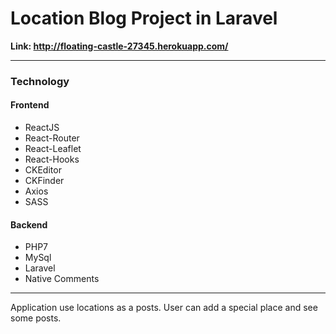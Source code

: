 <h1 style="font-weight: bold">Location Blog Project in Laravel</h1>
<b>Link: <a href="http://floating-castle-27345.herokuapp.com/">http://floating-castle-27345.herokuapp.com/</a></b>

<hr>

<h3>Technology</h3>
<h4>Frontend</h4>
<ul>
<li>ReactJS</li>
<li>React-Router</li>
<li>React-Leaflet</li>
<li>React-Hooks</li>
<li>CKEditor</li>
<li>CKFinder</li>
<li>Axios</li>
<li>SASS</li>
</ul>

<h4>Backend</h4>
<ul>
<li>PHP7</li>
<li>MySql</li>
<li>Laravel</li>
<li>Native Comments</li>
</ul>

<hr>

<p>
Application use locations as a posts.
User can add a special place and see some posts.
</p>
